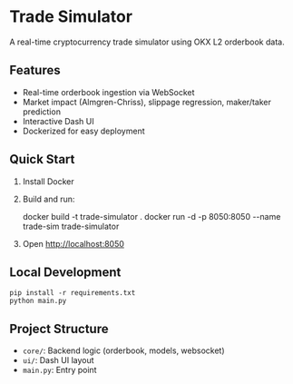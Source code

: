 # Trade Simulator

A real-time cryptocurrency trade simulator using OKX L2 orderbook data.

## Features

- Real-time orderbook ingestion via WebSocket
- Market impact (Almgren-Chriss), slippage regression, maker/taker prediction
- Interactive Dash UI
- Dockerized for easy deployment

## Quick Start

1. Install Docker
2. Build and run:

    docker build -t trade-simulator .
    docker run -d -p 8050:8050 --name trade-sim trade-simulator

3. Open [http://localhost:8050](http://localhost:8050)

## Local Development

    pip install -r requirements.txt
    python main.py

## Project Structure

- `core/`: Backend logic (orderbook, models, websocket)
- `ui/`: Dash UI layout
- `main.py`: Entry point
